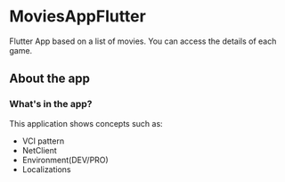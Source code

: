 # MoviesAppFlutter
Flutter App based on a list of movies. You can access the details of each game.
## About the app
### What's in the app? ###
This application shows concepts such as:
- VCI pattern
- NetClient
- Environment(DEV/PRO)
- Localizations
